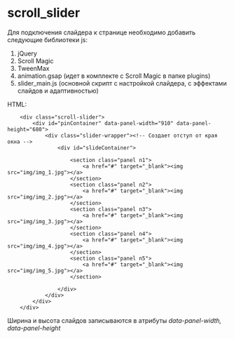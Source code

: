 # scroll_slider
Для подключения слайдера к странице необходимо добавить следующие библиотеки js:<br />
1. jQuery <br />
2. Scroll Magic <br />
3. TweenMax <br />
4. animation.gsap (идет в комплекте с Scroll Magic в папке plugins) <br />
5. slider_main.js (основной скрипт с настройкой слайдера, с эффектами слайдов и адаптивностью) <br />

HTML:

```
    <div class="scroll-slider">
        <div id="pinContainer" data-panel-width="910" data-panel-height="680">
            <div class="slider-wrapper"><!-- Создает отступ от края окна -->
                <div id="slideContainer">

                    <section class="panel n1">
                        <a href="#" target="_blank"><img src="img/img_1.jpg"></a>
                    </section>
                    <section class="panel n2">
                        <a href="#" target="_blank"><img src="img/img_2.jpg"></a>
                    </section>
                    <section class="panel n3">
                        <a href="#" target="_blank"><img src="img/img_3.jpg"></a>
                    </section>
                    <section class="panel n4">
                        <a href="#" target="_blank"><img src="img/img_4.jpg"></a>
                    </section>
                    <section class="panel n5">
                        <a href="#" target="_blank"><img src="img/img_5.jpg"></a>
                    </section>
          
                </div>
            </div>
        </div>
    </div>
```

Ширина и высота слайдов записываются в атрибуты _data-panel-width, data-panel-height_ <br />
